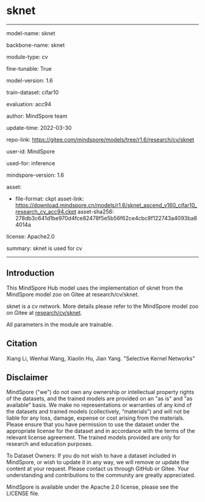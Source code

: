 # sknet

---

model-name: sknet

backbone-name: sknet

module-type: cv

fine-tunable: True

model-version: 1.6

train-dataset: cifar10

evaluation: acc94

author: MindSpore team

update-time: 2022-03-30

repo-link: <https://gitee.com/mindspore/models/tree/r1.6/research/cv/sknet>

user-id: MindSpore

used-for: inference

mindspore-version: 1.6

asset:

-
    file-format: ckpt
    asset-link: <https://download.mindspore.cn/models/r1.6/sknet_ascend_v160_cifar10_research_cv_acc94.ckpt>
    asset-sha256: 278db3c641d1be970d4fce82478f5e5b56f62ce4cbc8f122743a4093ba84014a

license: Apache2.0

summary: sknet is used for cv

---

## Introduction

This MindSpore Hub model uses the implementation of sknet from the MindSpore model zoo on Gitee at research/cv/sknet.

sknet is a cv network. More details please refer to the MindSpore model zoo on Gitee at [research/cv/sknet](https://gitee.com/mindspore/models/blob/r1.6/research/cv/sknet/README.md).

All parameters in the module are trainable.

## Citation

Xiang Li, Wenhai Wang, Xiaolin Hu, Jian Yang. "Selective Kernel Networks"

## Disclaimer

MindSpore ("we") do not own any ownership or intellectual property rights of the datasets, and the trained models are provided on an "as is" and "as available" basis. We make no representations or warranties of any kind of the datasets and trained models (collectively, “materials”) and will not be liable for any loss, damage, expense or cost arising from the materials. Please ensure that you have permission to use the dataset under the appropriate license for the dataset and in accordance with the terms of the relevant license agreement. The trained models provided are only for research and education purposes.

To Dataset Owners: If you do not wish to have a dataset included in MindSpore, or wish to update it in any way, we will remove or update the content at your request. Please contact us through GitHub or Gitee. Your understanding and contributions to the community are greatly appreciated.

MindSpore is available under the Apache 2.0 license, please see the LICENSE file.
